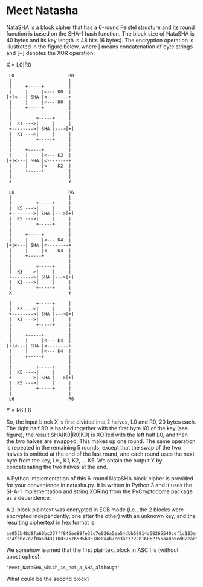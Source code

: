Meet Natasha
============

NataSHA is a block cipher that has a 6-round Feistel structure and its round function is based on the SHA-1 hash function. The block size of NataSHA is 40 bytes and its key length is 48 bits (6 bytes). The encryption operation is illustrated in the figure below, where | means concatenation of byte strings and [+] denotes the XOR operation:

X = L0|R0

     L0                    R0
     |                     |
     |     +-----+         |
     |     |     |<--- K0  |
    [+]<---| SHA |<--------+
     |     |     |<--- K0  |
     |     +-----+         |
     |                     |
     |         +-----+     |
     |  K1 --->|     |     |
     +-------->| SHA |--->[+]
     |  K1 --->|     |     |
     |         +-----+     |
     |                     |     
     |     +-----+         |
     |     |     |<--- K2  |
    [+]<---| SHA |<--------+
     |     |     |<--- K2  |
     |     +-----+         |
     |                     |
     X                     Y

     L6                    R6
     |                     |
     |         +-----+     |
     |  K5 --->|     |     |
     +-------->| SHA |--->[+]
     |  K5 --->|     |     |
     |         +-----+     |
     |                     |
     |     +-----+         |
     |     |     |<--- K4  |
    [+]<---| SHA |<--------+
     |     |     |<--- K4  |
     |     +-----+         |
     |                     |
     |         +-----+     |
     |  K3 --->|     |     |
     +-------->| SHA |--->[+]
     |  K3 --->|     |     |
     |         +-----+     |
     X                     Y

     |         +-----+     |
     |  K3 --->|     |     |
     +-------->| SHA |--->[+]
     |  K3 --->|     |     |
     |         +-----+     |
     |                     |
     |     +-----+         |
     |     |     |<--- K4  |
    [+]<---| SHA |<--------+
     |     |     |<--- K4  |
     |     +-----+         |
     |                     |
     |         +-----+     |
     |  K5 --->|     |     |
     +-------->| SHA |--->[+]
     |  K5 --->|     |     |
     |         +-----+     |
     |                     |
     L6                    R6

Y = R6|L6

So, the input block X is first divided into 2 halves, L0 and R0, 20 bytes each. The right half R0 is hashed together with the first byte K0 of the key (see figure), the result SHA(K0|R0|K0) is XORed with the left half L0, and then the two halves are swapped. This makes up one round. The same operation is repeated in the remaining 5 rounds, except that the swap of the two halves is omitted at the end of the last round, and each round uses the next byte from the key, i.e., K1, K2, ... K5. We obtain the output Y by concatenating the two halves at the end.

A Python implementation of this 6-round NataSHA block cipher is provided for your convenience in natasha.py. It is written in Python 3 and it uses the SHA-1 implementation and string XORing from the PyCryptodome package as a dependence. 

A 2-block plaintext was encrypted in ECB mode (i.e., the 2 blocks were encrypted independently, one after the other) with an unknown key, and the resulting ciphertext in hex format is:

    ae055b48d8fa60bc337ff846ee88fe33c7e026a5ea54dbb59814c68265540cef1c183ef746553686
    8c4febe7e2f0a6d43110d37576535b8518eaa4b7ce3ac3722816062755aa8b5ed82eadf76e8af6f5

We somehow learned that the first plaintext block in ASCII is (without apostrophes):

    'Meet_NataSHA_which_is_not_a_SHA_although'

What could be the second block?
